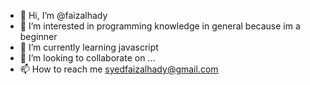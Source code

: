 - 👋 Hi, I’m @faizalhady
- 👀 I’m interested in programming knowledge in general because im a beginner
- 🌱 I’m currently learning javascript
- 💞️ I’m looking to collaborate on ...
- 📫 How to reach me syedfaizalhady@gmail.com

<!---
faizalhady/faizalhady is a ✨ special ✨ repository because its `README.md` (this file) appears on your GitHub profile.
You can click the Preview link to take a look at your changes.
--->
